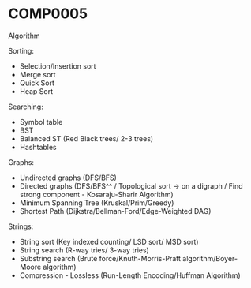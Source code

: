 # COMP0005
Algorithm

Sorting:
- Selection/Insertion sort
- ⁠Merge sort
- ⁠Quick Sort
- ⁠Heap Sort

Searching:
- Symbol table
- ⁠BST
- ⁠Balanced ST (Red Black trees/ 2-3 trees)
- ⁠Hashtables

Graphs:
- Undirected graphs (DFS/BFS)
- ⁠Directed graphs (DFS/BFS^^ / Topological sort -> on a digraph / Find strong component - Kosaraju-Sharir Algorithm)
- ⁠Minimum Spanning Tree (Kruskal/Prim/Greedy)
- ⁠Shortest Path (Dijkstra/Bellman-Ford/Edge-Weighted DAG)

Strings:
- String sort (Key indexed counting/ LSD sort/ MSD sort)
- ⁠String search (R-way tries/ 3-way tries)
- ⁠Substring search (Brute force/Knuth-Morris-Pratt algorithm/Boyer-Moore algorithm)
- ⁠Compression - Lossless (Run-Length Encoding/Huffman Algorithm)
